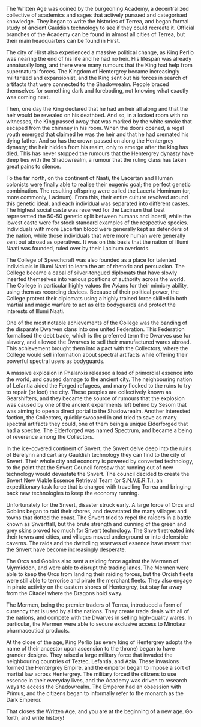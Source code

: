 The Written Age was coined by the burgeoning Academy, a decentralized collective of academics and sages that actively pursued and categorised knowledge. They began to write the histories of Terrea, and began formal study of ancient Gauldish technology to see if they could recreate it. Official branches of the Academy can be found in almost all cities of Terrea, but their main headquarters can be found in Hirst.

The city of Hirst also experienced a massive political change, as King Perlio was nearing the end of his life and he had no heir. His lifespan was already unnaturally long, and there were many rumours that the King had help from supernatural forces. The Kingdom of Hentergrey became increasingly militarized and expansionist, and the King sent out his forces in search of artifacts that were connected to the Shadowrealm. People braced themselves for something dark and foreboding, not knowing what exactly was coming next.

Then, one day the King declared that he had an heir all along and that the heir would be revealed on his deathbed. And so, in a locked room with no witnesses, the King passed away that was marked by the white smoke that escaped from the chimney in his room. When the doors opened, a regal youth emerged that claimed he was the heir and that he had cremated his dying father. And so has the crown passed on along the Hentergrey dynasty; the heir hidden from his realm, only to emerge after the king has died. This has never stopped the rumours that the Hentergrey dynasty have deep ties with the Shadowrealm, a rumour that the ruling class has taken great pains to silence.

To the far north, on the continent of Naati, the Lacertan and Human colonists were finally able to realise their eugenic goal; the perfect genetic combination. The resulting offspring were called the Lacerta Hominum (or, more commonly, Lacinum). From this, their entire culture revolved around this genetic ideal, and each individual was separated into different castes. The highest social caste was reserved for the Lacinum that best represented the 50-50 genetic split between humans and lacerti, while the lowest caste were for stock standard examples of the respective species. Individuals with more Lacertan blood were generally kept as defenders of the nation, while those individuals that were more human were generally sent out abroad as operatives. It was on this basis that the nation of Illumi Naati was founded, ruled over by their Lacinum overlords.

The College of Speechcraft was also founded as a place for talented individuals in Illumi Naati to learn the art of rhetoric and persuasion. The College became a cabal of silver-tongued diplomats that have slowly inserted themselves into various positions of authority across the world. The College in particular highly values the Avians for their mimicry ability, using them as recording devices. Because of their political power, the College protect their diplomats using a highly trained force skilled in both martial and magic warfare to act as elite bodyguards and protect the interests of Illumi Naati.

One of the most notable achievements of the College was the banding of the disparate Dwarven clans into one united Federation. This Federation formalised the debt trade, which is the preferred term the Dwarves use for slavery, and allowed the Dwarves to sell their manufactured wares abroad. This achievement brought them into a pact with the Collectors, where the College would sell information about spectral artifacts while offering their powerful spectral users as bodyguards.

A massive explosion in Phalanxis released a load of primordial essence into the world, and caused damage to the ancient city. The neighbouring nation of Lefantia aided the Forged refugees, and many flocked to the ruins to try to repair (or loot) the city. These peoples are collectively known as Gearshifters, and they became the source of rumours that the explosion was caused by one of the ancient experiments left behind by Sesom that was aiming to open a direct portal to the Shadowrealm. Another interested faction, the Collectors, quickly swooped in and tried to save as many spectral artifacts they could, one of them being a unique Elderforged that had a spectre. The Elderforged was named Spectrum, and became a being of reverence among the Collectors.

In the ice-covered continent of Snvert, the Snvert delve deep into the ruins of Berelynn and cart any Gauldish technology they can find to the city of Snvert. Their whole city and economy is powered by converted technology, to the point that the Snvert Council foresaw that running out of new technology would devastate the Snvert. The council decided to create the Snvert New Viable Essence Retrieval Team (or S.N.V.E.R.T.), an expeditionary task force that is charged with travelling Terrea and bringing back new technologies to keep the economy running.

Unfortunately for the Snvert, disaster struck early. A large force of Orcs and Goblins began to raid their shores, and devastated the many villages and towns that dotted the coast. The Snvert tried to repel the raiders in a battle known as Snvertfall, but the brute strength and cunning of the green and grey skins proved too much for Snvert technology. The Snvert retreated into their towns and cities, and villages moved underground or into defensible caverns. The raids and the dwindling reserves of essence have meant that the Snvert have become increasingly desperate.

The Orcs and Goblins also sent a raiding force against the Mermen of Myrmiddon, and were able to disrupt the trading lanes. The Mermen were able to keep the Orcs from landing their raiding forces, but the Orcish fleets were still able to terrorise and pirate the merchant fleets. They also engage in pirate activity on the eastern shores of Hentergrey, but stay far away from the Citadel where the Dragons hold sway.

The Mermen, being the premier traders of Terrea, introduced a form of currency that is used by all the nations. They create trade deals with all of the nations, and compete with the Dwarves in selling high-quality wares. In particular, the Mermen were able to secure exclusive access to Minotaur pharmaceutical products.

At the close of the age, King Perlio (as every king of Hentergrey adopts the name of their ancestor upon ascension to the throne) began to have grander designs. They raised a large military force that invaded the neighbouring countries of Teztec, Lefantia, and Azia. These invasions formed the Hentergrey Empire, and the emperor began to impose a sort of martial law across Hentergrey. The military forced the citizens to use essence in their everyday lives, and the Academy was driven to research ways to access the Shadowrealm. The Emperor had an obsession with Primus, and the citizens began to informally refer to the monarch as the Dark Emperor.

That closes the Written Age, and you are at the beginning of a new age. Go forth, and write history!
